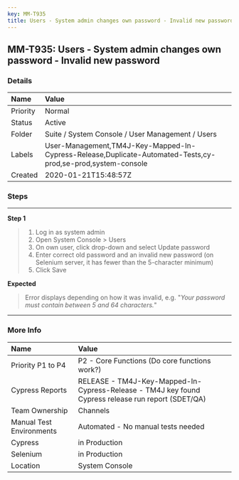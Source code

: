 ```yaml
---
key: MM-T935
title: Users - System admin changes own password - Invalid new password
---
```


## MM-T935: Users - System admin changes own password - Invalid new password

### Details

| Name     | Value                                                                                                       |
| :------- | :---------------------------------------------------------------------------------------------------------- |
| Priority | Normal                                                                                                      |
| Status   | Active                                                                                                      |
| Folder   | Suite / System Console / User Management / Users                                                            |
| Labels   | User-Management,TM4J-Key-Mapped-In-Cypress-Release,Duplicate-Automated-Tests,cy-prod,se-prod,system-console |
| Created  | 2020-01-21T15:48:57Z                                                                                        |

### Steps

<hr/>

**Step 1**

> <article><ol><li>Log in as system admin</li><li>Open System Console &gt; Users</li><li>On own user, click drop-down and select Update password</li><li>Enter correct old password and an invalid new password (on Selenium server, it has fewer than the 5-character minimum)</li><li>Click Save</li></ol></article>

**Expected**

> <article>Error displays depending on how it was invalid, e.g. "<em>Your password must contain between 5 and 64 characters.</em>"</article>

<hr/>

### More Info

| Name                     | Value                                                                                              |
| :----------------------- | :------------------------------------------------------------------------------------------------- |
| Priority P1 to P4        | P2 - Core Functions (Do core functions work?)                                                      |
| Cypress Reports          | RELEASE - TM4J-Key-Mapped-In-Cypress-Release - TM4J key found Cypress release run report (SDET/QA) |
| Team Ownership           | Channels                                                                                           |
| Manual Test Environments | Automated - No manual tests needed                                                                 |
| Cypress                  | in Production                                                                                      |
| Selenium                 | in Production                                                                                      |
| Location                 | System Console                                                                                     |
